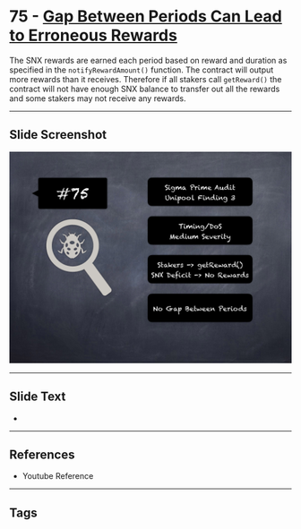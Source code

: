 
# 75 - [Gap Between Periods Can Lead to Erroneous Rewards](./Gap%20Between%20Periods%20Can%20Lead%20to%20Erroneous%20Rewards.md)

 The SNX rewards are earned each period based on reward and duration as specified in the `notifyRewardAmount()` function. The contract will output more rewards than it receives. Therefore if all stakers call `getReward()` the contract will not have enough SNX balance to transfer out all the rewards and some stakers may not receive any rewards.


___
## Slide Screenshot
![075.png](../../images/7.%20Audit%20Findings%20101/075.png)
___
## Slide Text
- 
___
## References
- Youtube Reference
___
## Tags
